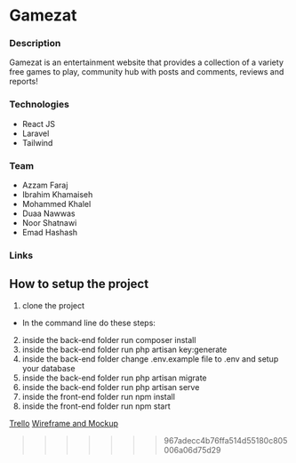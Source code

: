 # Gamezat

### Description

Gamezat is an entertainment website that provides a collection of a variety free games to play, community hub with posts and comments, reviews and reports!

### Technologies

- React JS
- Laravel
- Tailwind

### Team

- Azzam Faraj
- Ibrahim Khamaiseh
- Mohammed Khalel
- Duaa Nawwas
- Noor Shatnawi
- Emad Hashash

### Links

## How to setup the project

1. clone the project

- In the command line do these steps:

2. inside the back-end folder run composer install
3. inside the back-end folder run php artisan key:generate
4. inside the back-end folder change .env.example file to .env and setup your database
5. inside the back-end folder run php artisan migrate
6. inside the back-end folder run php artisan serve
7. inside the front-end folder run npm install
8. inside the front-end folder run npm start

[Trello](https://trello.com/b/vLjrY8xZ/gamezat)
[Wireframe and Mockup](https://www.figma.com/file/CLMGPAYKMMA5Jtkv6h3lyT/Untitled?t=AIUMH2api7oGlLvm-0)

> > > > > > > 967adecc4b76ffa514d55180c805006a06d75d29
